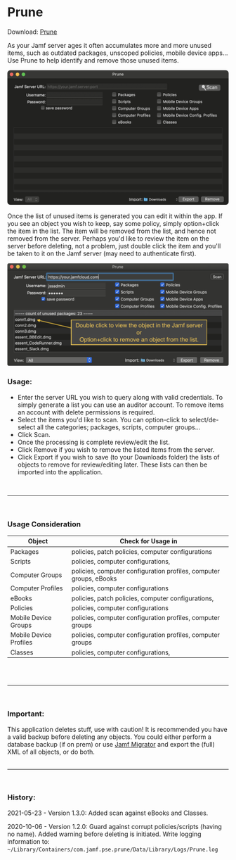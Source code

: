 # Prune
Download: [Prune](https://github.com/BIG-RAT/prune/releases/download/current/prune.zip)

As your Jamf server ages it often accumulates more and more unused items, such as outdated packages, unscoped policies, mobile device apps...  Use Prune to help identify and remove those unused items.

![alt text](./images/pruneApp.png "Prune")

Once the list of unused items is generated you can edit it within the app.  If you see an object you wish to keep, say some policy, simply option+click the item in the list.  The item will be removed from the list, and hence not removed from the server.  Perhaps you'd like to review the item on the server before deleting, not a problem, just double click the item and you'll be taken to it on the Jamf server (may need to authenticate first).

![alt text](./images/edit.png "modify/review")

### Usage:
* Enter the server URL you wish to query along with valid credentials.  To simply generate a list you can use an auditor account.  To remove items an account with delete permissions is required.
* Select the items you'd like to scan.  You can option-click to select/de-select all the categories; packages, scripts, computer groups...
* Click Scan.
* Once the processing is complete review/edit the list.
* Click Remove if you wish to remove the listed items from the server.
* Click Export if you wish to save (to your Downloads folder) the lists of objects to remove for review/editing later.  These lists can then be imported into the application.
 
<br><hr><br>
### Usage Consideration
<table>
    <thead>
        <tr>
            <th>Object</th>
            <th>Check for Usage in</th>
        </tr>
    </thead>
    <tbody>
        <tr>
            <td>Packages</td>
            <td>policies, patch policies, computer configurations</td>
        </tr>
        <tr>
            <td>Scripts</td>
            <td>policies, computer configurations,</td>
        </tr>
        <tr>
            <td>Computer Groups</td>
            <td>policies, computer configuration profiles, computer groups, eBooks</td>
        </tr>
        <tr>
            <td>Computer Profiles</td>
            <td>policies, computer configurations</td>
        </tr>
        <tr>
            <td>eBooks</td>
            <td>policies, patch policies, computer configurations, </td>
        </tr>
        <tr>
            <td>Policies</td>
            <td>policies, computer configurations</td>
        </tr>
        <tr>
            <td>Mobile Device Groups</td>
            <td>policies, computer configuration profiles, computer groups </td>
        </tr>
        <tr>
            <td>Mobile Device Profiles</td>
            <td>policies, computer configuration profiles, computer groups</td>
        </tr>
        <tr>
            <td>Classes</td>
            <td>policies, computer configurations,</td>
        </tr>
    </tbody>
</table>
<br><br><hr><br>

### Important:
This application deletes stuff, use with caution!  It is recommended you have a valid backup before deleting any objects.  You could either perform a database backup (if on prem) or use [Jamf Migrator](https://github.com/jamf/JamfMigrator) and export the (full) XML of all objects, or do both.
<br><br><hr><br>

### History:
2021-05-23 - Version 1.3.0: Added scan against eBooks and Classes.

2020-10-06 - Version 1.2.0: Guard against corrupt policies/scripts (having no name).  Added warning before deleting is initiated.  Write logging information to: ```~/Library/Containers/com.jamf.pse.prune/Data/Library/Logs/Prune.log```

